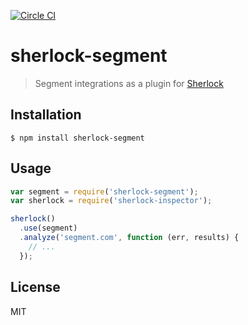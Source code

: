 [![Circle CI](https://circleci.com/gh/segmentio/sherlock-segment.svg?style=svg&circle-token=819ecdd03271ce19e620fc17be63a41548629992)](https://circleci.com/gh/segmentio/sherlock-segment)

# sherlock-segment

> Segment integrations as a plugin for [Sherlock]()

## Installation

    $ npm install sherlock-segment

## Usage

```js
var segment = require('sherlock-segment');
var sherlock = require('sherlock-inspector');

sherlock()
  .use(segment)
  .analyze('segment.com', function (err, results) {
    // ...
  });
```

## License

MIT
